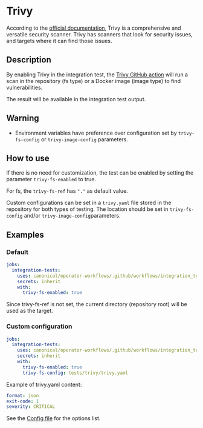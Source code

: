 # Trivy

According to the [official documentation](https://aquasecurity.github.io/trivy/v0.36/), Trivy is a comprehensive and versatile security scanner. Trivy has scanners that look for security issues, and targets where it can find those issues.

## Description

By enabling Trivy in the integration test, the [Trivy GitHub action](https://github.com/aquasecurity/trivy-action) will run a scan in the repository (fs type) or a Docker image (image type) to find vulnerabilities.

The result will be available in the integration test output.

## Warning

- Environment variables have preference over configuration set by ``trivy-fs-config`` or ``trivy-image-config`` parameters.

## How to use

If there is no need for customization, the test can be enabled by setting the parameter ``trivy-fs-enabled`` to true.

For fs, the ``trivy-fs-ref`` has ``"."`` as default value.

Custom configurations can be set in a ``trivy.yaml`` file stored in the repository for both types of testing. The location should be set in ``trivy-fs-config`` and/or ``trivy-image-config``parameters.

## Examples

### Default

```yaml
jobs:
  integration-tests:
    uses: canonical/operator-workflows/.github/workflows/integration_test.yaml@main
    secrets: inherit
    with:
      trivy-fs-enabled: true
```

Since trivy-fs-ref is not set, the current directory (repository root) will be used as the target.

### Custom configuration

```yaml
jobs:
  integration-tests:
    uses: canonical/operator-workflows/.github/workflows/integration_test.yaml@main
    secrets: inherit
    with:
      trivy-fs-enabled: true
      trivy-fs-config: tests/trivy/trivy.yaml
```

Example of trivy.yaml content:

```yaml
format: json
exit-code: 1
severity: CRITICAL
```

See the [Config file](https://aquasecurity.github.io/trivy/v0.36/docs/references/customization/config-file/) for the options list.
